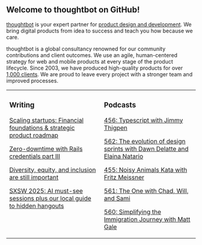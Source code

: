 ## Welcome to thoughtbot on GitHub!

[thoughtbot][1] is your expert partner for [product design and development][2].
We bring digital products from idea to success and teach you how because we
care.

thoughtbot is a global consultancy renowned for our community contributions and
client outcomes. We use an agile, human-centered strategy for web and mobile
products at every stage of the product lifecycle. Since 2003, we have produced
high-quality products for over [1,000 clients][3]. We are proud to leave every
project with a stronger team and improved processes.

<table><tr><td valign="top" width="50%">

### Writing

<!-- blog starts -->
[Scaling startups: Financial foundations & strategic product roadmap](https://feed.thoughtbot.com/link/24077/16970257/scaling-startups-financial-foundations-strategic-product-roadmap)

[Zero-downtime with Rails credentials part III](https://feed.thoughtbot.com/link/24077/16970258/from-environment-variables-to-rails-credentials-part-three)

[Diversity, equity, and inclusion are still important](https://feed.thoughtbot.com/link/24077/16969319/diversity-equity-and-inclusion-are-still-important)

[SXSW 2025: AI must-see sessions plus our local guide to hidden hangouts](https://feed.thoughtbot.com/link/24077/16965935/sxsw-2025-ai-must-see-sessions-plus-our-local-guide-to-hidden-hangouts)

<!-- blog ends -->
</td><td valign="top" width="50%">

### Podcasts

<!-- podcasts starts -->
[456: Typescript with Jimmy Thigpen](https://bikeshed.thoughtbot.com/456)

[562: The evolution of design sprints with Dawn Delatte and Elaina Natario](https://podcast.thoughtbot.com/562)

[455: Noisy Animals Kata with Fritz Meissner](https://bikeshed.thoughtbot.com/455)

[561: The One with Chad, Will, and Sami](https://podcast.thoughtbot.com/561)

[560: Simplifying the Immigration Journey with Matt Gale](https://podcast.thoughtbot.com/560)

<!-- podcasts ends -->
</td></tr></table>

[1]: https://thoughtbot.com
[2]: https://thoughtbot.com/services
[3]: https://thoughtbot.com/case-studies
